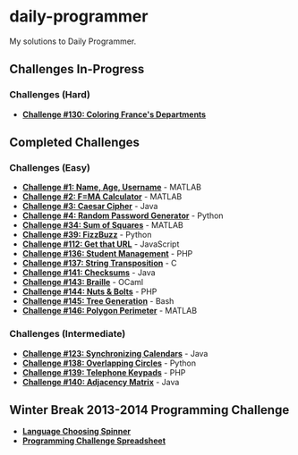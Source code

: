 # daily-programmer
My solutions to Daily Programmer.

## Challenges In-Progress

### Challenges (Hard)
* [**Challenge #130: Coloring France's Departments**](http://www.reddit.com/r/dailyprogrammer/comments/1tj0kl/122313_challenge_130_hard_coloring_frances/)

## Completed Challenges

### Challenges (Easy)
* [**Challenge #1: Name, Age, Username**](http://www.reddit.com/r/dailyprogrammer/comments/pih8x/easy_challenge_1/) - MATLAB
* [**Challenge #2: F=MA Calculator**](http://www.reddit.com/r/dailyprogrammer/comments/pjbj8/easy_challenge_2/) - MATLAB
* [**Challenge #3: Caesar Cipher**](http://www.reddit.com/r/dailyprogrammer/comments/pkw2m/2112012_challenge_3_easy/) - Java
* [**Challenge #4: Random Password Generator**](http://www.reddit.com/r/dailyprogrammer/comments/pm6oj/2122012_challenge_4_easy/) - Python
* [**Challenge #34: Sum of Squares**](http://www.reddit.com/r/dailyprogrammer/comments/rmmn8/3312012_challenge_34_easy/) - MATLAB
* [**Challenge #39: FizzBuzz**](http://www.reddit.com/r/dailyprogrammer/comments/s6bas/4122012_challenge_39_easy/) - Python
* [**Challenge #112: Get that URL**](http://www.reddit.com/r/dailyprogrammer/comments/137f7t/11142012_challenge_112_easyget_that_url/) - JavaScript
* [**Challenge #136: Student Management**](http://www.reddit.com/r/dailyprogrammer/comments/1kphtf/081313_challenge_136_easy_student_management/) - PHP
* [**Challenge #137: String Transposition**](http://www.reddit.com/r/dailyprogrammer/comments/1m1jam/081313_challenge_137_easy_string_transposition/) - C
* [**Challenge #141: Checksums**](http://www.reddit.com/r/dailyprogrammer/comments/1qwkdz/111113_challenge_141_easy_checksums/) - Java
* [**Challenge #143: Braille**](http://www.reddit.com/r/dailyprogrammer/comments/1s061q/120313_challenge_143_easy_braille/) - OCaml
* [**Challenge #144: Nuts & Bolts**](http://www.reddit.com/r/dailyprogrammer/comments/1sob1e/121113_challenge_144_easy_nuts_bolts/) - PHP
* [**Challenge #145: Tree Generation**](http://www.reddit.com/r/dailyprogrammer/comments/1t0r09/121613_challenge_145_easy_tree_generation/) - Bash
* [**Challenge #146: Polygon Perimeter**](http://www.reddit.com/r/dailyprogrammer/comments/1tixzk/122313_challenge_146_easy_polygon_perimeter/) - MATLAB

### Challenges (Intermediate)
* [**Challenge #123: Synchronizing Calendars**](http://www.reddit.com/r/dailyprogrammer/comments/1dx3wj/050813_challenge_123_intermediate_synchronizing/) - Java
* [**Challenge #138: Overlapping Circles**](http://www.reddit.com/r/dailyprogrammer/comments/1s6484/120513_challenge_138_intermediate_overlapping/) - Python
* [**Challenge #139: Telephone Keypads**](http://www.reddit.com/r/dailyprogrammer/comments/1sody4/12113_challenge_139_intermediate_telephone_keypads/) - PHP
* [**Challenge #140: Adjacency Matrix**](http://www.reddit.com/r/dailyprogrammer/comments/1t6dlf/121813_challenge_140_intermediate_adjacency_matrix/) - Java

## Winter Break 2013-2014 Programming Challenge
* [**Language Choosing Spinner**](http://codepen.io/phantomesse/pen/wgIzp)
* [**Programming Challenge Spreadsheet**](https://docs.google.com/spreadsheet/ccc?key=0AnymDlxqrSXDdFlhaUplVTdmMk9ESnRTSUZoZ3VEdVE&usp=sharing)